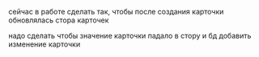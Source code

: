 сейчас в работе
    сделать так, чтобы после создания карточки обновлялась стора карточек

надо сделать
    чтобы значение карточки падало в стору и бд
    добавить изменение карточки
